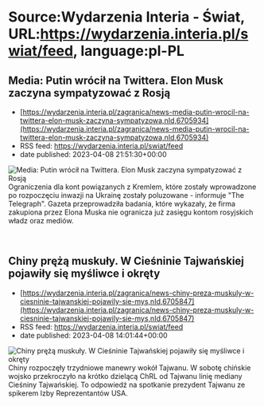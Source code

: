 # Source:Wydarzenia Interia - Świat, URL:https://wydarzenia.interia.pl/swiat/feed, language:pl-PL

## Media: Putin wrócił na Twittera. Elon Musk zaczyna sympatyzować z Rosją
 - [https://wydarzenia.interia.pl/zagranica/news-media-putin-wrocil-na-twittera-elon-musk-zaczyna-sympatyzowa,nId,6705934](https://wydarzenia.interia.pl/zagranica/news-media-putin-wrocil-na-twittera-elon-musk-zaczyna-sympatyzowa,nId,6705934)
 - RSS feed: https://wydarzenia.interia.pl/swiat/feed
 - date published: 2023-04-08 21:51:30+00:00

<p><a href="https://wydarzenia.interia.pl/zagranica/news-media-putin-wrocil-na-twittera-elon-musk-zaczyna-sympatyzowa,nId,6705934"><img align="left" alt="Media: Putin wrócił na Twittera. Elon Musk zaczyna sympatyzować z Rosją" src="https://i.iplsc.com/media-putin-wrocil-na-twittera-elon-musk-zaczyna-sympatyzowa/000H06WKUHVY88HO-C321.jpg" /></a>Ograniczenia dla kont powiązanych z Kremlem, które zostały wprowadzone po rozpoczęciu inwazji na Ukrainę zostały poluzowane - informuje &quot;The Telegraph&quot;. Gazeta przeprowadziła badania, które wykazały, że firma zakupiona przez Elona Muska nie ogranicza już zasięgu kontom rosyjskich władz oraz mediów. 
</p><br clear="all" />

## Chiny prężą muskuły. W Cieśninie Tajwańskiej pojawiły się myśliwce i okręty
 - [https://wydarzenia.interia.pl/zagranica/news-chiny-preza-muskuly-w-ciesninie-tajwanskiej-pojawily-sie-mys,nId,6705847](https://wydarzenia.interia.pl/zagranica/news-chiny-preza-muskuly-w-ciesninie-tajwanskiej-pojawily-sie-mys,nId,6705847)
 - RSS feed: https://wydarzenia.interia.pl/swiat/feed
 - date published: 2023-04-08 14:01:44+00:00

<p><a href="https://wydarzenia.interia.pl/zagranica/news-chiny-preza-muskuly-w-ciesninie-tajwanskiej-pojawily-sie-mys,nId,6705847"><img align="left" alt="Chiny prężą muskuły. W Cieśninie Tajwańskiej pojawiły się myśliwce i okręty" src="https://i.iplsc.com/chiny-preza-muskuly-w-ciesninie-tajwanskiej-pojawily-sie-mys/000H05VLOG8TEJI1-C321.jpg" /></a>Chiny rozpoczęły trzydniowe manewry wokół Tajwanu. W sobotę chińskie wojsko przekroczyło na krótko dzielącą ChRL od Tajwanu linię mediany Cieśniny Tajwańskiej. To odpowiedź na spotkanie prezydent Tajwanu ze spikerem Izby Reprezentantów USA. </p><br clear="all" />

